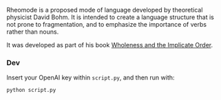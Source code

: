 Rheomode is a proposed mode of language developed by theoretical physicist David Bohm. It is intended to create a language structure that is not prone to fragmentation, and to emphasize the importance of verbs rather than nouns.

It was developed as part of his book [Wholeness and the Implicate Order](https://www.goodreads.com/book/show/204523.Wholeness_and_the_Implicate_Order).

### Dev

Insert your OpenAI key within `script.py`, and then run with:

```py
python script.py
```